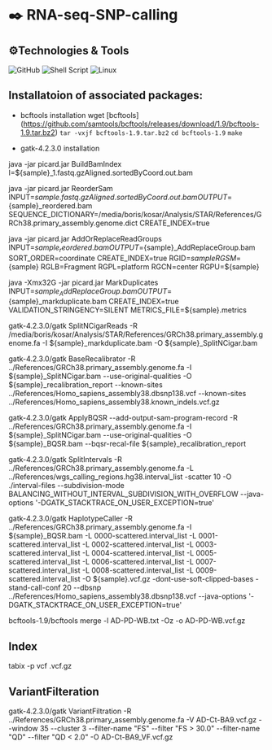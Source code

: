 # :black_nib: RNA-seq-SNP-calling

## ⚙️Technologies & Tools

![GitHub](https://img.shields.io/badge/github-%23121011.svg?style=for-the-badge&logo=github&logoColor=white)
![Shell Script](https://img.shields.io/badge/shell_script-%23121011.svg?style=for-the-badge&logo=gnu-bash&logoColor=white)
![Linux](https://img.shields.io/badge/Linux-FCC624?style=for-the-badge&logo=linux&logoColor=black)

## Installatoion of associated packages:

* bcftools installation
wget [bcftools] (https://github.com/samtools/bcftools/releases/download/1.9/bcftools-1.9.tar.bz2)
`tar -vxjf bcftools-1.9.tar.bz2`
`cd bcftools-1.9`
`make`

* gatk-4.2.3.0 installation


java -jar picard.jar BuildBamIndex I=${sample}_1.fastq.gzAligned.sortedByCoord.out.bam 

java -jar picard.jar ReorderSam INPUT=${sample}.fastq.gzAligned.sortedByCoord.out.bam OUTPUT=${sample}_reordered.bam SEQUENCE_DICTIONARY=/media/boris/kosar/Analysis/STAR/References/GRCh38.primary_assembly.genome.dict CREATE_INDEX=true


java -jar picard.jar AddOrReplaceReadGroups INPUT=${sample}_reordered.bam OUTPUT=${sample}_AddReplaceGroup.bam SORT_ORDER=coordinate CREATE_INDEX=true RGID=${sample} RGSM=${sample} RGLB=Fragment RGPL=platform RGCN=center RGPU=${sample}

java -Xmx32G -jar picard.jar MarkDuplicates INPUT=${sample}_AddReplaceGroup.bam OUTPUT=${sample}_markduplicate.bam CREATE_INDEX=true VALIDATION_STRINGENCY=SILENT METRICS_FILE=${sample}.metrics

gatk-4.2.3.0/gatk SplitNCigarReads -R /media/boris/kosar/Analysis/STAR/References/GRCh38.primary_assembly.genome.fa -I ${sample}_markduplicate.bam -O ${sample}_SplitNCigar.bam 

gatk-4.2.3.0/gatk BaseRecalibrator -R ../References/GRCh38.primary_assembly.genome.fa -I ${sample}_SplitNCigar.bam --use-original-qualities -O ${sample}_recalibration_report --known-sites ../References/Homo_sapiens_assembly38.dbsnp138.vcf --known-sites ../References/Homo_sapiens_assembly38.known_indels.vcf.gz

gatk-4.2.3.0/gatk ApplyBQSR --add-output-sam-program-record -R ../References/GRCh38.primary_assembly.genome.fa -I ${sample}_SplitNCigar.bam --use-original-qualities -O ${sample}_BQSR.bam --bqsr-recal-file ${sample}_recalibration_report

gatk-4.2.3.0/gatk SplitIntervals -R ../References/GRCh38.primary_assembly.genome.fa -L ../References/wgs_calling_regions.hg38.interval_list -scatter 10  -O ./interval-files --subdivision-mode BALANCING_WITHOUT_INTERVAL_SUBDIVISION_WITH_OVERFLOW --java-options '-DGATK_STACKTRACE_ON_USER_EXCEPTION=true'

gatk-4.2.3.0/gatk HaplotypeCaller -R ../References/GRCh38.primary_assembly.genome.fa -I ${sample}_BQSR.bam -L 0000-scattered.interval_list -L 0001-scattered.interval_list -L 0002-scattered.interval_list -L 0003-scattered.interval_list -L 0004-scattered.interval_list -L 0005-scattered.interval_list -L 0006-scattered.interval_list -L 0007-scattered.interval_list -L 0008-scattered.interval_list -L 0009-scattered.interval_list -O ${sample}.vcf.gz -dont-use-soft-clipped-bases -stand-call-conf 20 --dbsnp ../References/Homo_sapiens_assembly38.dbsnp138.vcf --java-options '-DGATK_STACKTRACE_ON_USER_EXCEPTION=true'


bcftools-1.9/bcftools merge -l AD-PD-WB.txt -Oz -o AD-PD-WB.vcf.gz

## Index 
tabix -p vcf .vcf.gz

## VariantFilteration
gatk-4.2.3.0/gatk VariantFiltration -R ../References/GRCh38.primary_assembly.genome.fa -V AD-Ct-BA9.vcf.gz --window 35 --cluster 3 --filter-name "FS" --filter "FS > 30.0" --filter-name "QD" --filter "QD < 2.0" -O AD-Ct-BA9_VF.vcf.gz


